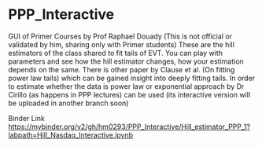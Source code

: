 # PPP_Interactive
GUI of Primer Courses by Prof Raphael Douady (This is not official or validated by him, sharing only with Primer students) 
These are the hill estimators of the class shared to fit tails of EVT. You can play with  parameters and see how the hill estimator changes, how your estimation depends on the same. 
There is other paper by Clause et al. (On fitting power law tails) which can be gained insight into deeply fitting tails. 
In order to estimate whether the data is power law or exponential approach by Dr Cirillo (as happens in PPP lectures) can be used (its interactive version will be uploaded in another branch soon)

Binder Link https://mybinder.org/v2/gh/hm0293/PPP_Interactive/Hill_estimator_PPP_1?labpath=Hill_Nasdaq_Interactive.ipynb
